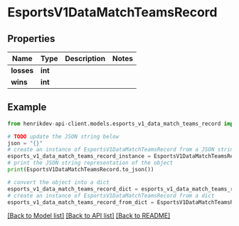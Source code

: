 # EsportsV1DataMatchTeamsRecord


## Properties

Name | Type | Description | Notes
------------ | ------------- | ------------- | -------------
**losses** | **int** |  | 
**wins** | **int** |  | 

## Example

```python
from henrikdev-api-client.models.esports_v1_data_match_teams_record import EsportsV1DataMatchTeamsRecord

# TODO update the JSON string below
json = "{}"
# create an instance of EsportsV1DataMatchTeamsRecord from a JSON string
esports_v1_data_match_teams_record_instance = EsportsV1DataMatchTeamsRecord.from_json(json)
# print the JSON string representation of the object
print(EsportsV1DataMatchTeamsRecord.to_json())

# convert the object into a dict
esports_v1_data_match_teams_record_dict = esports_v1_data_match_teams_record_instance.to_dict()
# create an instance of EsportsV1DataMatchTeamsRecord from a dict
esports_v1_data_match_teams_record_from_dict = EsportsV1DataMatchTeamsRecord.from_dict(esports_v1_data_match_teams_record_dict)
```
[[Back to Model list]](../README.md#documentation-for-models) [[Back to API list]](../README.md#documentation-for-api-endpoints) [[Back to README]](../README.md)


